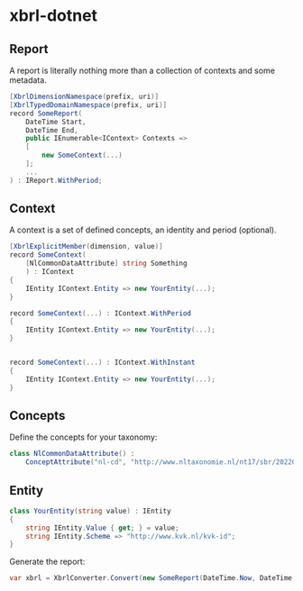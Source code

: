 # xbrl-dotnet

## Report

A report is literally nothing more than a collection of contexts and some metadata.

```csharp
[XbrlDimensionNamespace(prefix, uri)]
[XbrlTypedDomainNamespace(prefix, uri)]
record SomeReport(
    DateTime Start,
    DateTime End,
    public IEnumerable<IContext> Contexts =>
    [
        new SomeContext(...)
    ];
    ...
) : IReport.WithPeriod;
```

## Context

A context is a set of defined concepts, an identity and period (optional).

```csharp
[XbrlExplicitMember(dimension, value)]
record SomeContext(
    [NlCommonDataAttribute] string Something
    ) : IContext
{
    IEntity IContext.Entity => new YourEntity(...);
}

record SomeContext(...) : IContext.WithPeriod
{
    IEntity IContext.Entity => new YourEntity(...);
}


record SomeContext(...) : IContext.WithInstant
{
    IEntity IContext.Entity => new YourEntity(...);
}
```

## Concepts

Define the concepts for your taxonomy:

```csharp
class NlCommonDataAttribute() : 
    ConceptAttribute("nl-cd", "http://www.nltaxonomie.nl/nt17/sbr/20220301/dictionary/nl-common-data");
```

## Entity

```csharp
class YourEntity(string value) : IEntity
{
    string IEntity.Value { get; } = value;
    string IEntity.Scheme => "http://www.kvk.nl/kvk-id";
}
```

Generate the report:

```csharp
var xbrl = XbrlConverter.Convert(new SomeReport(DateTime.Now, DateTime.Now, new SomeContext(...), ...);
```
